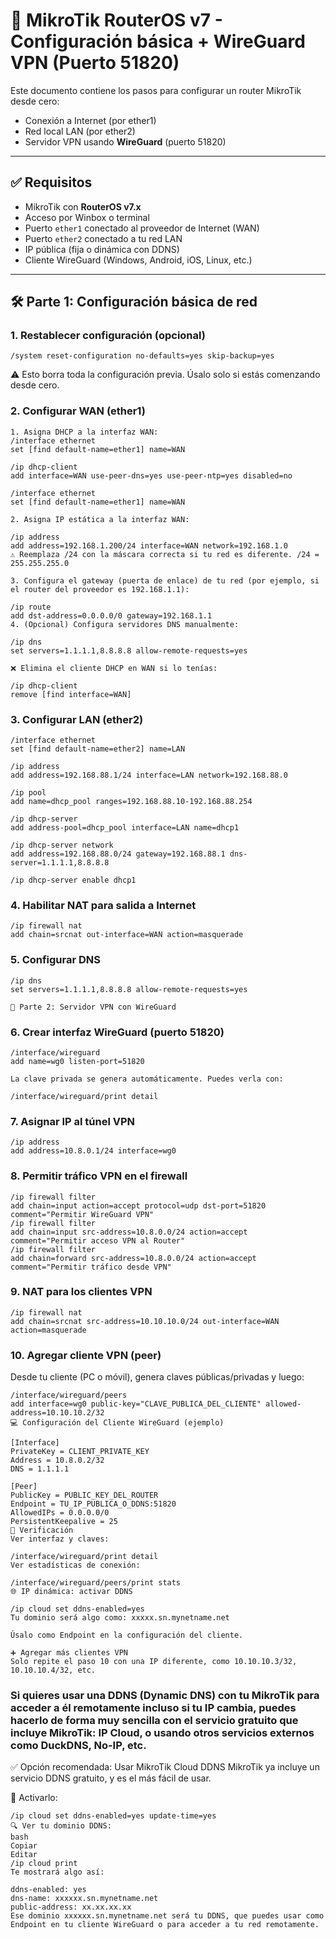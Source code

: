 # 📡 MikroTik RouterOS v7 - Configuración básica + WireGuard VPN (Puerto 51820)

Este documento contiene los pasos para configurar un router MikroTik desde cero:

- Conexión a Internet (por ether1)
- Red local LAN (por ether2)
- Servidor VPN usando **WireGuard** (puerto 51820)

---

## ✅ Requisitos

- MikroTik con **RouterOS v7.x**
- Acceso por Winbox o terminal
- Puerto `ether1` conectado al proveedor de Internet (WAN)
- Puerto `ether2` conectado a tu red LAN
- IP pública (fija o dinámica con DDNS)
- Cliente WireGuard (Windows, Android, iOS, Linux, etc.)

---

## 🛠️ Parte 1: Configuración básica de red

### 1. Restablecer configuración (opcional)

```
/system reset-configuration no-defaults=yes skip-backup=yes
```
⚠️ Esto borra toda la configuración previa. Úsalo solo si estás comenzando desde cero.

### 2. Configurar WAN (ether1)
```
1. Asigna DHCP a la interfaz WAN:
/interface ethernet
set [find default-name=ether1] name=WAN

/ip dhcp-client
add interface=WAN use-peer-dns=yes use-peer-ntp=yes disabled=no

/interface ethernet
set [find default-name=ether1] name=WAN

2. Asigna IP estática a la interfaz WAN:

/ip address
add address=192.168.1.200/24 interface=WAN network=192.168.1.0
⚠️ Reemplaza /24 con la máscara correcta si tu red es diferente. /24 = 255.255.255.0

3. Configura el gateway (puerta de enlace) de tu red (por ejemplo, si el router del proveedor es 192.168.1.1):

/ip route
add dst-address=0.0.0.0/0 gateway=192.168.1.1
4. (Opcional) Configura servidores DNS manualmente:

/ip dns
set servers=1.1.1.1,8.8.8.8 allow-remote-requests=yes

❌ Elimina el cliente DHCP en WAN si lo tenías:

/ip dhcp-client
remove [find interface=WAN]
```
### 3. Configurar LAN (ether2)
```
/interface ethernet
set [find default-name=ether2] name=LAN

/ip address
add address=192.168.88.1/24 interface=LAN network=192.168.88.0

/ip pool
add name=dhcp_pool ranges=192.168.88.10-192.168.88.254

/ip dhcp-server
add address-pool=dhcp_pool interface=LAN name=dhcp1

/ip dhcp-server network
add address=192.168.88.0/24 gateway=192.168.88.1 dns-server=1.1.1.1,8.8.8.8

/ip dhcp-server enable dhcp1
```
### 4. Habilitar NAT para salida a Internet
```
/ip firewall nat
add chain=srcnat out-interface=WAN action=masquerade
```
### 5. Configurar DNS
```
/ip dns
set servers=1.1.1.1,8.8.8.8 allow-remote-requests=yes

🔐 Parte 2: Servidor VPN con WireGuard
```

### 6. Crear interfaz WireGuard (puerto 51820)
```
/interface/wireguard
add name=wg0 listen-port=51820

La clave privada se genera automáticamente. Puedes verla con:

/interface/wireguard/print detail
```
###  7. Asignar IP al túnel VPN
```
/ip address
add address=10.8.0.1/24 interface=wg0
```
### 8. Permitir tráfico VPN en el firewall
```
/ip firewall filter
add chain=input action=accept protocol=udp dst-port=51820 comment="Permitir WireGuard VPN"
/ip firewall filter
add chain=input src-address=10.8.0.0/24 action=accept comment="Permitir acceso VPN al Router"
/ip firewall filter
add chain=forward src-address=10.8.0.0/24 action=accept comment="Permitir tráfico desde VPN"
```
### 9. NAT para los clientes VPN
```
/ip firewall nat
add chain=srcnat src-address=10.10.10.0/24 out-interface=WAN action=masquerade
```
### 10. Agregar cliente VPN (peer)
Desde tu cliente (PC o móvil), genera claves públicas/privadas y luego:
```
/interface/wireguard/peers
add interface=wg0 public-key="CLAVE_PUBLICA_DEL_CLIENTE" allowed-address=10.10.10.2/32
💻 Configuración del Cliente WireGuard (ejemplo)

[Interface]
PrivateKey = CLIENT_PRIVATE_KEY
Address = 10.8.0.2/32
DNS = 1.1.1.1

[Peer]
PublicKey = PUBLIC_KEY_DEL_ROUTER
Endpoint = TU_IP_PUBLICA_O_DDNS:51820
AllowedIPs = 0.0.0.0/0
PersistentKeepalive = 25
🧪 Verificación
Ver interfaz y claves:

/interface/wireguard/print detail
Ver estadísticas de conexión:

/interface/wireguard/peers/print stats
🌐 IP dinámica: activar DDNS

/ip cloud set ddns-enabled=yes
Tu dominio será algo como: xxxxx.sn.mynetname.net

Úsalo como Endpoint en la configuración del cliente.

➕ Agregar más clientes VPN
Solo repite el paso 10 con una IP diferente, como 10.10.10.3/32, 10.10.10.4/32, etc.
```

### Si quieres usar una DDNS (Dynamic DNS) con tu MikroTik para acceder a él remotamente incluso si tu IP cambia, puedes hacerlo de forma muy sencilla con el servicio gratuito que incluye MikroTik: IP Cloud, o usando otros servicios externos como DuckDNS, No-IP, etc.

✅ Opción recomendada: Usar MikroTik Cloud DDNS
MikroTik ya incluye un servicio DDNS gratuito, y es el más fácil de usar.

🔧 Activarlo:
```
/ip cloud set ddns-enabled=yes update-time=yes
🔍 Ver tu dominio DDNS:
bash
Copiar
Editar
/ip cloud print
Te mostrará algo así:

ddns-enabled: yes
dns-name: xxxxxx.sn.mynetname.net
public-address: xx.xx.xx.xx
Ese dominio xxxxxx.sn.mynetname.net será tu DDNS, que puedes usar como Endpoint en tu cliente WireGuard o para acceder a tu red remotamente.
```
